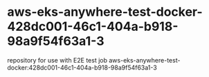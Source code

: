 # aws-eks-anywhere-test-docker-428dc001-46c1-404a-b918-98a9f54f63a1-3
repository for use with E2E test job aws-eks-anywhere-test-docker:428dc001-46c1-404a-b918-98a9f54f63a1-3
